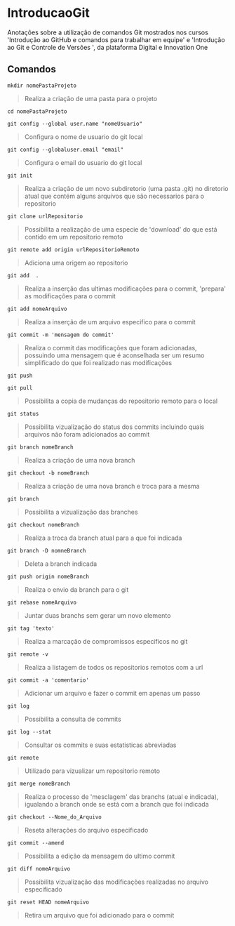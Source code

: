 # IntroducaoGit
Anotações sobre a utilização de comandos Git mostrados nos cursos 'Introdução ao GitHub e comandos para trabalhar em equipe' e 'Introdução ao Git e Controle de Versões ', da plataforma Digital e Innovation One

## Comandos

`mkdir nomePastaProjeto `
> Realiza a criação de uma pasta para o projeto

`cd nomePastaProjeto`


 `git config --global user.name "nomeUsuario"`
> Configura o nome de usuario do git local

` git config --globaluser.email "email" `
 > Configura o email do usuario do git local

 `git init`
 > Realiza a criação de um novo subdiretorio (uma pasta .git) no diretorio atual que contém alguns arquivos que são necessarios para o repositorio

 `git clone urlRepositorio `
 > Possibilita a realização de uma especie de 'download' do que está contido em um repositorio remoto

 `git remote add origin urlRepositorioRemoto`
 > Adiciona uma origem ao repositorio

 `git add  .`
> Realiza a inserção das ultimas modificações para o commit, 'prepara' as modificações para o commit

 `git add nomeArquivo`
 > Realiza a inserção de um arquivo especifico para o commit 

 `git commit -m 'mensagem do commit' `
 > Realiza o commit das modificações que foram adicionadas, possuindo uma mensagem que é aconselhada ser um resumo simplificado do que foi realizado nas modificações

 `git push  `

 `git pull  `
> Possibilita a copia de mudanças do repositorio remoto para o local

 `git status `
 > Possibilita vizualização do status dos commits incluindo quais arquivos não foram adicionados ao commit 

 `git branch nomeBranch`
> Realiza a criação de uma nova branch

 `git checkout -b nomeBranch`
 > Realiza a criação de uma nova branch e troca para a mesma

 `git branch`
> Possibilita a vizualização das branches

 `git checkout nomeBranch`
 > Realiza a troca da branch atual para a que foi indicada 

 `git branch -D nomneBranch`
 > Deleta a branch indicada 

 `git push origin nomeBranch` 
 > Realiza o envio da branch para o git  

 `git rebase nomeArquivo `
 > Juntar duas branchs sem gerar um novo elemento 

 `git tag 'texto'`
 > Realiza a marcação de compromissos especificos no git

 `git remote -v `
 > Realiza a listagem de todos os repositorios remotos com a url 

 `git commit -a 'comentario' ` 
 > Adicionar um arquivo e fazer o commit em apenas um passo 

 `git log`
 > Possibilita a consulta de commits

 `git log --stat`
 > Consultar os commits e suas estatisticas abreviadas

 `git remote`
 > Utilizado para vizualizar um repositorio remoto

 `git merge nomeBranch`
 > Realiza o processo de 'mesclagem' das branchs (atual e indicada), igualando a branch onde se está com a branch que foi indicada

 `git checkout --Nome_do_Arquivo `
 > Reseta alterações do arquivo especificado

`git commit --amend`
> Possibilita a edição da mensagem do ultimo commit

 `git diff nomeArquivo  `
 > Possibilita vizualização das modificações realizadas no arquivo especificado

 `git reset HEAD nomeArquivo ` 
 > Retira um arquivo que foi adicionado para o commit


